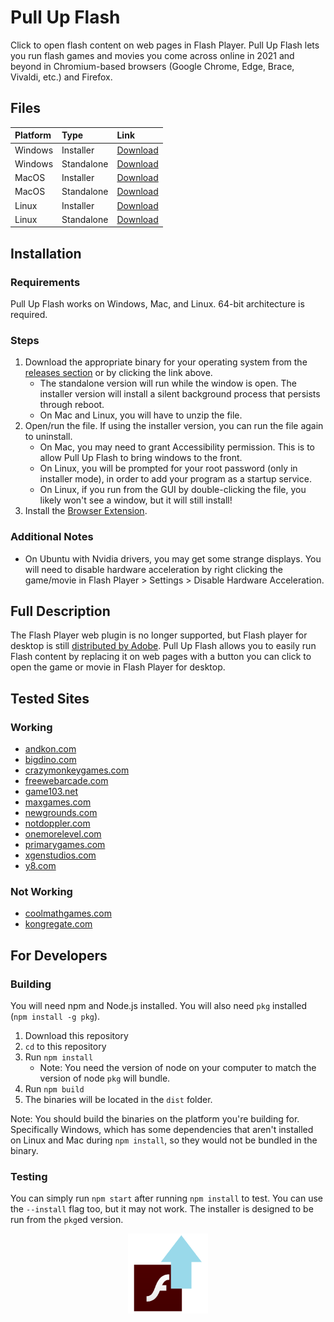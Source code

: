 # Pull Up Flash

Click to open flash content on web pages in Flash Player. Pull Up Flash lets you run flash games and movies you come across online in 2021 and beyond in Chromium-based browsers (Google Chrome, Edge, Brace, Vivaldi, etc.) and Firefox.

## Files

| Platform | Type       | Link      |
|:---------|:-----------|:----------|
| Windows  | Installer  | [Download](https://github.com/jamesgrams/pull-up-flash/releases/download/1.0.0/pull-up-flash-win.exe) |
| Windows  | Standalone | [Download](https://github.com/jamesgrams/pull-up-flash/releases/download/1.0.0/pull-up-flash-win-standalone.exe) |
| MacOS    | Installer  | [Download](https://github.com/jamesgrams/pull-up-flash/releases/download/1.0.0/pull-up-flash-macos.zip) |
| MacOS    | Standalone | [Download](https://github.com/jamesgrams/pull-up-flash/releases/download/1.0.0/pull-up-flash-macos-standalone.zip) |
| Linux    | Installer  | [Download](https://github.com/jamesgrams/pull-up-flash/releases/download/1.0.0/pull-up-flash-linux.zip) |
| Linux    | Standalone | [Download](https://github.com/jamesgrams/pull-up-flash/releases/download/1.0.0/pull-up-flash-linux-standalone.zip) |

## Installation

### Requirements

Pull Up Flash works on Windows, Mac, and Linux. 64-bit architecture is required.

### Steps

1. Download the appropriate binary for your operating system from the [releases section](https://github.com/jamesgrams/pull-up-flash/releases) or by clicking the link above.
    * The standalone version will run while the window is open. The installer version will install a silent background process that persists through reboot.
    * On Mac and Linux, you will have to unzip the file.
2. Open/run the file. If using the installer version, you can run the file again to uninstall.
    * On Mac, you may need to grant Accessibility permission. This is to allow Pull Up Flash to bring windows to the front.
    * On Linux, you will be prompted for your root password (only in installer mode), in order to add your program as a startup service.
    * On Linux, if you run from the GUI by double-clicking the file, you likely won't see a window, but it will still install!
3. Install the [Browser Extension](https://github.com/jamesgrams/pull-up-flash-extension).

### Additional Notes

* On Ubuntu with Nvidia drivers, you may get some strange displays. You will need to disable hardware acceleration by right clicking the game/movie in Flash Player > Settings > Disable Hardware Acceleration.

## Full Description

The Flash Player web plugin is no longer supported, but Flash player for desktop is still [distributed by Adobe](https://www.adobe.com/support/flashplayer/debug_downloads.html). Pull Up Flash allows you to easily run Flash content by replacing it on web pages with a button you can click to open the game or movie in Flash Player for desktop.

## Tested Sites

### Working
* [andkon.com](https://andkon.com)
* [bigdino.com](https://bigdino.com)
* [crazymonkeygames.com](https://crazymonkeygames.com)
* [freewebarcade.com](https://freewebarcade.com)
* [game103.net](https://game103.net)
* [maxgames.com](https://maxgames.com)
* [newgrounds.com](https://maxgames.com)
* [notdoppler.com](http://www.notdoppler.com)
* [onemorelevel.com](https://onemorelevel.com)
* [primarygames.com](https://www.primarygames.com)
* [xgenstudios.com](http://www.xgenstudios.com)
* [y8.com](https://y8.com)

### Not Working
* [coolmathgames.com](https://coolmathgames.com)
* [kongregate.com](https://kongregate.com)

## For Developers

### Building

You will need npm and Node.js installed. You will also need `pkg` installed (`npm install -g pkg`).

1. Download this repository
2. `cd` to this repository
3. Run `npm install`
    * Note: You need the version of node on your computer to match the version of node `pkg` will bundle.
4. Run `npm build`
5. The binaries will be located in the `dist` folder.

Note: You should build the binaries on the platform you're building for. Specifically Windows, which has some dependencies that aren't installed on Linux and Mac during `npm install`, so they would not be bundled in the binary.

### Testing

You can simply run `npm start` after running `npm install` to test. You can use the `--install` flag too, but it may not work. The installer is designed to be run from the `pkg`ed version.

<p align="center">
  <img src="./assets/logo.png" alt="Pull Up Flash Logo" width="128"/>
</p>